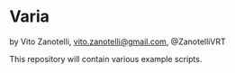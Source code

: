 # Varia
by Vito Zanotelli, vito.zanotelli@gmail.com, @ZanotelliVRT

This repository will contain various example scripts.

